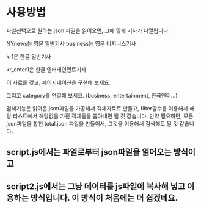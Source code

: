# 사용방법

파일선택으로 원하는 json 파일을 읽어오면, 그에 맞게 기사가 나열됩니다.

NYnews는 영문 일반기사
business는 영문 비지니스기사

kr1은 한글 일반기사

kr_enter1은 한글 엔터테인먼트기사


이 자료를 갖고, 페이지네이션을 구현해 보세요.

그리고 category를 연결해 보세요.
(business, entertainment, 한국엔터...)

검색기능은 읽어온 json파일을 가공해서 객체자료로 만들고, filter함수를 이용해서 해당 리스트에서 해당값을 가진 객체들을 뽑아내면 될 것 같습니다.
만약 필요하면, 모든 json파일을 합친 total.json 파일을 만들어서, 그것을 이용해서 검색해도 될 것 같습니다.


##  script.js에서는 파일로부터 json파일을 읽어오는 방식이고
##  script2.js에서는 그냥 데이터를 js파일에 복사해 넣고 이용하는 방식입니다.  이 방식이 처음에는 더 쉽겠네요.

